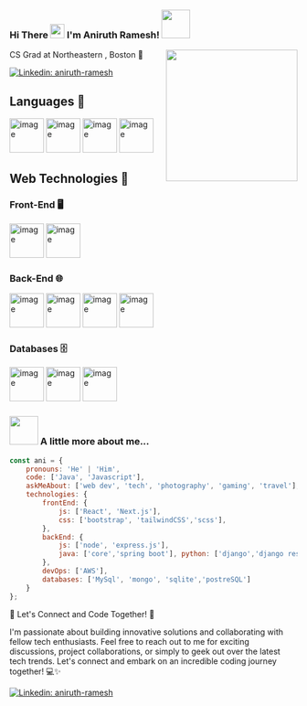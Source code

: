 ### Hi There <img src="https://media.giphy.com/media/hvRJCLFzcasrR4ia7z/giphy.gif" width="25px"> I'm Aniruth Ramesh! <img src="https://media.giphy.com/media/12oufCB0MyZ1Go/giphy.gif" width="50">

<img align='right' src="https://media.giphy.com/media/M9gbBd9nbDrOTu1Mqx/giphy.gif" width="230">
CS Grad at Northeastern , Boston 🌱
</em></p>

[![Linkedin: aniruth-ramesh](https://img.shields.io/badge/AniruthRamesh%20-blue?style=flat-square&logo=linkedin&labelColor=blue&link=https://www.linkedin.com/in/aniruth-ramesh/)](https://www.linkedin.com/in/aniruth-ramesh/)

## Languages 🚀

<img src="https://github.com/AniruthRamesh/AniruthRamesh/assets/43057801/c743b3f9-af73-4caf-9631-0d552f6ea866" alt="image" width="60px">
<img src="https://github.com/AniruthRamesh/AniruthRamesh/assets/43057801/e26c33e8-dbc6-47c8-bec9-203edfce8e29" alt="image" width="60px">
<img src="https://github.com/AniruthRamesh/AniruthRamesh/assets/43057801/3280c339-c9e0-4da4-b94b-562a6a2f8e4b" alt="image" width="60px">
<img src="https://github.com/AniruthRamesh/AniruthRamesh/assets/43057801/3c1b54f9-1ff7-4bc8-87c8-3f70da7f7b09" alt="image" width="60px">

## Web Technologies 🔧
  
### Front-End 🖥️
<img src="https://github.com/AniruthRamesh/AniruthRamesh/assets/43057801/4228373d-a426-4e52-b3dd-c0f13e748e91" alt="image" width="60px"> <img src="https://github.com/AniruthRamesh/AniruthRamesh/assets/43057801/330c2894-8a72-43af-b79e-90c839b66ea9" alt="image" width="60px">
        
### Back-End 🌐
<img src="https://github.com/AniruthRamesh/AniruthRamesh/assets/43057801/3c0e26c9-3437-4279-9ab9-27c9940b8e9e" alt="image" width="60px"> <img src="https://github.com/AniruthRamesh/AniruthRamesh/assets/43057801/b9ee8491-bab3-4731-a3eb-506674f45c92" alt="image" width="60px"> <img src="https://github.com/AniruthRamesh/AniruthRamesh/assets/43057801/b34cacf6-96cb-4b61-ac44-255fdcb37f08" alt="image" width="60px"> <img src="https://github.com/AniruthRamesh/AniruthRamesh/assets/43057801/bd4b36a4-d1dc-4702-8475-fd8ff59ec735" alt="image" width="60px">
  
### Databases 🗄️
<img src="https://github.com/AniruthRamesh/AniruthRamesh/assets/43057801/3cf5fc92-639e-44fb-9c3a-fab87c7116b7" alt="image" width="60px"> <img src="https://github.com/AniruthRamesh/AniruthRamesh/assets/43057801/02d2dab9-cc3f-4bcf-8740-eac4825bd97e" alt="image" width="60px"> <img src="https://github.com/AniruthRamesh/AniruthRamesh/assets/43057801/f404d314-f7b5-4db6-9156-1c3ffb0f89bb" alt="image" width="60px">

### <img src="https://media.giphy.com/media/VgCDAzcKvsR6OM0uWg/giphy.gif" width="50"> A little more about me...

```javascript
const ani = {
	pronouns: 'He' | 'Him',
	code: ['Java', 'Javascript'],
	askMeAbout: ['web dev', 'tech', 'photography', 'gaming', 'travel'],
	technologies: {
		frontEnd: {
			js: ['React', 'Next.js'],
			css: ['bootstrap', 'tailwindCSS','scss'],
		},
		backEnd: {
			js: ['node', 'express.js'],
			java: ['core','spring boot'], python: ['django','django rest'],
		},
		devOps: ['AWS'],
		databases: ['MySql', 'mongo', 'sqlite','postreSQL']
	}
};
```
🌟 Let's Connect and Code Together! 🚀

I'm passionate about building innovative solutions and collaborating with fellow tech enthusiasts. Feel free to reach out to me for exciting discussions, project collaborations, or simply to geek out over the latest tech trends. Let's connect and embark on an incredible coding journey together! 💻✨

[![Linkedin: aniruth-ramesh](https://img.shields.io/badge/AniruthRamesh%20-blue?style=flat-square&logo=linkedin&labelColor=blue&link=https://www.linkedin.com/in/aniruth-ramesh/)](https://www.linkedin.com/in/aniruth-ramesh/)

<!--
**AniruthRamesh/AniruthRamesh** is a ✨ _special_ ✨ repository because its `README.md` (this file) appears on your GitHub profile.

Here are some ideas to get you started:

- 🔭 I’m currently working on ...
- 🌱 I’m currently learning ...
- 👯 I’m looking to collaborate on ...
- 🤔 I’m looking for help with ...
- 💬 Ask me about ...
- 📫 How to reach me: ...
- 😄 Pronouns: ...
- ⚡ Fun fact: ...
-->
